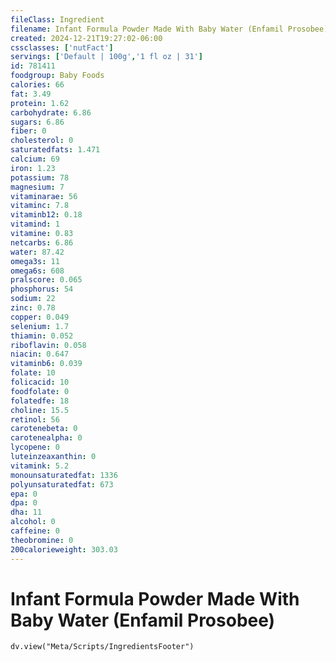 ```yaml
---
fileClass: Ingredient
filename: Infant Formula Powder Made With Baby Water (Enfamil Prosobee)
created: 2024-12-21T19:27:02-06:00
cssclasses: ['nutFact']
servings: ['Default | 100g','1 fl oz | 31']
id: 781411
foodgroup: Baby Foods
calories: 66
fat: 3.49
protein: 1.62
carbohydrate: 6.86
sugars: 6.86
fiber: 0
cholesterol: 0
saturatedfats: 1.471
calcium: 69
iron: 1.23
potassium: 78
magnesium: 7
vitaminarae: 56
vitaminc: 7.8
vitaminb12: 0.18
vitamind: 1
vitamine: 0.83
netcarbs: 6.86
water: 87.42
omega3s: 11
omega6s: 608
pralscore: 0.065
phosphorus: 54
sodium: 22
zinc: 0.78
copper: 0.049
selenium: 1.7
thiamin: 0.052
riboflavin: 0.058
niacin: 0.647
vitaminb6: 0.039
folate: 10
folicacid: 10
foodfolate: 0
folatedfe: 18
choline: 15.5
retinol: 56
carotenebeta: 0
carotenealpha: 0
lycopene: 0
luteinzeaxanthin: 0
vitamink: 5.2
monounsaturatedfat: 1336
polyunsaturatedfat: 673
epa: 0
dpa: 0
dha: 11
alcohol: 0
caffeine: 0
theobromine: 0
200calorieweight: 303.03
---
```


# Infant Formula Powder Made With Baby Water (Enfamil Prosobee)

```dataviewjs
dv.view("Meta/Scripts/IngredientsFooter")
```